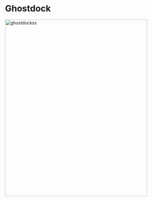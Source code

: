 # Ghostdock

<img width="463" height="575" alt="ghostdockss" src="https://github.com/user-attachments/assets/1cb5bd15-353a-4259-b517-5e68798932b3" />

